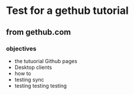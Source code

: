 # Test for a gethub tutorial

## from gethub.com

### objectives 
* the tutuorial Github pages
* Desktop clients
* how to
* testing sync
* testing testing testing
